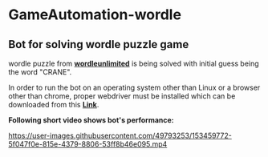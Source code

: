 # GameAutomation-wordle

## Bot for solving wordle puzzle game

wordle puzzle from [**wordleunlimited**](https://www.wordleunlimited.com/) is being solved with initial guess being the word "CRANE".

In order to run the bot on an operating system other than Linux or a browser other than chrome, proper webdriver must be installed which can be downloaded from this [**Link**](https://sites.google.com/chromium.org/driver/).

**Following short video shows bot's performance:**

https://user-images.githubusercontent.com/49793253/153459772-5f047f0e-815e-4379-8806-53ff8b46e095.mp4

